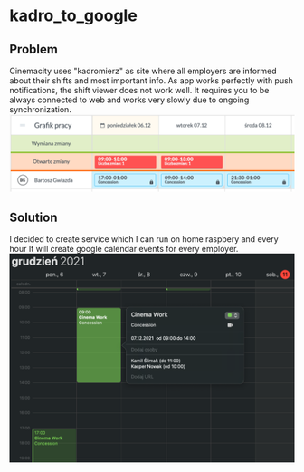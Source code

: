 # kadro_to_google
## Problem
Cinemacity uses "kadromierz" as site where all employers are informed about their shifts and most important info. As app works perfectly with push notifications, the shift viewer does not work well. It requires you to be always connected to web and works very slowly due to ongoing synchronization. 
![Kadromierz view](/docs/fot1.png)
## Solution
I decided to create service which I can run on home raspbery and every hour It will create google calendar events for every employer.
![GCalendar view](/docs/fot2.png)